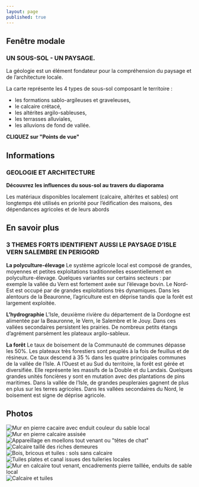 ```yaml
---
layout: page
published: true
---
```


## Fenêtre modale
### UN SOUS-SOL - UN PAYSAGE.

La géologie est un élément fondateur pour la compréhension du paysage et de l’architecture locale. 

La carte représente les 4 types de sous-sol composant le territoire : 
- les formations sablo-argileuses et graveleuses,
- le calcaire crétacé,
- les altérites argilo-sableuses,
- les terrasses alluviales,
- les alluvions de fond de vallée.

**CLIQUEZ sur "Points de vue"**




## Informations
### GEOLOGIE ET ARCHITECTURE

**Découvrez les influences du sous-sol au travers du diaporama**

Les matériaux disponibles localement (calcaire, altérites et sables) ont longtemps été utilisés en priorité pour l’édification des maisons, des dépendances agricoles et de leurs abords



## En savoir plus
### 3 THEMES FORTS IDENTIFIENT AUSSI LE PAYSAGE D’ISLE VERN SALEMBRE EN PERIGORD

**La polyculture-élevage**
Le système agricole local est composé de grandes, moyennes et petites exploitations traditionnelles essentiellement en polyculture-élevage. Quelques variantes sur certains secteurs : par exemple la vallée du Vern est fortement axée sur l’élevage bovin. Le Nord-Est est occupé par de grandes exploitations très dynamiques. Dans les alentours de la Beauronne, l’agriculture est en déprise tandis que la forêt est largement exploitée.

**L’hydrographie**
L’Isle, deuxième rivière du département de la Dordogne est alimentée par la Beauronne, le Vern, le Salembre et le Jouy. Dans ces vallées secondaires persistent les prairies. De nombreux petits étangs d’agrément parsèment les plateaux argilo-sableux.

**La forêt**
Le taux de boisement de la Communauté de communes dépasse les 50%. Les plateaux très forestiers sont peuplés à la fois de feuillus et de résineux. Ce taux descend  à 35 % dans les quatre principales communes de la vallée de l’Isle.
A l’Ouest et au Sud du territoire, la forêt est gérée et diversifiée. Elle représente les massifs de la Double et du Landais. Quelques grandes unités foncières y sont en mutation avec des plantations de pins maritimes. 
Dans la vallée de l’Isle, de grandes peupleraies gagnent de plus en plus sur les terres agricoles. Dans les vallées secondaires du Nord, le boisement est signe de déprise agricole.

## Photos
![Mur en pierre cacaire avec enduit couleur du sable local](data/images/1/geographie/1_geographie_1.jpg)
![Mur en pierre calcaire assisée](data/images/1/geographie/1_geographie_2.jpg)
![Appareillage en moellons tout venant ou "têtes de chat"](data/images/1/geographie/1_geographie_3.jpg)
![Calcaire taillé des riches demeures](data/images/1/geographie/1_geographie_4.jpg)
![Bois, bricous et tuiles : sols sans calcaire](data/images/1/geographie/1_geographie_5.jpg)
![Tuiles plates et canal issues des tuileries locales](data/images/1/geographie/1_geographie_6.jpg)
![Mur en calcaire tout venant, encadrements pierre taillée, enduits de sable local](data/images/1/geographie/1_geographie_7.jpg)
![Calcaire et tuiles ](data/images/1/geographie/1_geographie_8.jpg)